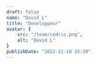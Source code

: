 ```yaml
---
draft: false
name: "David L"
title: "Developpeur"
avatar: {
    src: "/team/cedric.png",
    alt: "David L"
}
publishDate: "2022-11-10 15:39"
---
```

